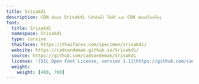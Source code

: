 ```yaml
---
title: Srisakdi
description: CDN ฟอนต์ Srisakdi (ศรีศักดิ์) ใช้ฟรี และ CDN ฟอนต์ไทยอื่นๆ
font:
  title: Srisakdi
  namespace: Srisakdi
  type: cursive
  thaifaces: https://thaifaces.com/specimen/srisakdi/
  website: https://cadsondemak.github.io/Srisakdi/
  source: https://github.com/cadsondemak/Srisakdi
  license: '[SIL Open Font License, version 1.1](https://github.com/cadsondemak/Srisakdi/blob/master/OFL.txt)'
  weight:
    weight: [400, 700]
---
```


<div></div>
